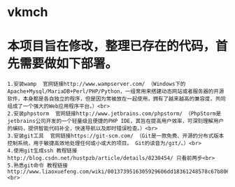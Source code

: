 # vkmch
# 本项目旨在修改，整理已存在的代码，首先需要做如下部署。
    1.安装wamp  官网链接http://www.wampserver.com/ （Windows下的Apache+Mysql/MariaDB+Perl/PHP/Python，一组常用来搭建动态网站或者服务器的开源软件，本身都是各自独立的程序，但是因为常被放在一起使用，拥有了越来越高的兼容度，共同组成了一个强大的Web应用程序平台。）<br>
    2.安装phpstorm  官网链接http://www.jetbrains.com/phpstorm/ （PhpStorm是jetbrains公司开发的一个轻量级且便捷的PHP IDE，其旨在提高用户效率，可深刻理解用户的编码，提供智能代码补全，快速导航以及即时错误检查。）<br>
    3.安装git工具  官网链接https://git-scm.com/ （Git是一款免费、开源的分布式版本控制系统，用于敏捷高效地处理任何或小或大的项目。 Git的读音为/gɪt/。）<br>
    4.使用git生成ssh 教程链接 http://blog.csdn.net/hustpzb/article/details/8230454/ 只看前两步<br>
    5.熟悉git命令 教程链接 http://www.liaoxuefeng.com/wiki/0013739516305929606dd18361248578c67b8067c8c017b000/ <br>

